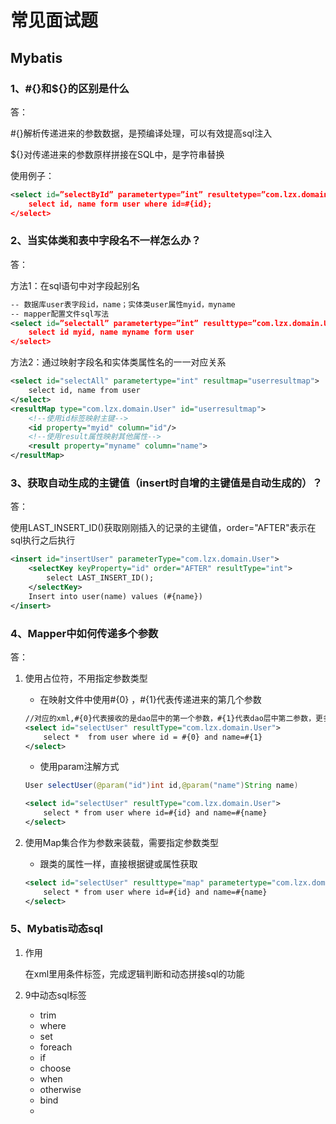 # 常见面试题

## Mybatis

### 1、#{}和${}的区别是什么

答：

#{}解析传递进来的参数数据，是预编译处理，可以有效提高sql注入

${}对传递进来的参数原样拼接在SQL中，是字符串替换

使用例子：

```xml
<select id=”selectById” parametertype=”int” resultetype=”com.lzx.domain.User”> 
    select id, name form user where id=#{id}; 
</select> 
```

### 2、当实体类和表中字段名不一样怎么办？

答：

方法1：在sql语句中对字段起别名

```xml
-- 数据库user表字段id，name；实体类user属性myid，myname
-- mapper配置文件sql写法
<select id=”selectall” parametertype=”int” resulttype=”com.lzx.domain.User”> 
    select id myid, name myname form user 
</select> 
```

方法2：通过映射字段名和实体类属性名的一一对应关系

```xml
<select id="selectAll" parametertype="int" resultmap="userresultmap">
    select id, name from user
</select>
<resultMap type="com.lzx.domain.User" id="userresultmap">
    <!--使用id标签映射主键-->
    <id property="myid" column="id"/>
    <!--使用result属性映射其他属性-->
    <result property="myname" column="name">
</resultMap>
```

### 3、获取自动生成的主键值（insert时自增的主键值是自动生成的）？

答：

使用LAST_INSERT_ID()获取刚刚插入的记录的主键值，order="AFTER"表示在sql执行之后执行

```xml
<insert id="insertUser" parameterType="com.lzx.domain.User">
	<selectKey keyProperty="id" order="AFTER" resultType="int">
    	select LAST_INSERT_ID();
    </selectKey>
    Insert into user(name) values (#{name})
</insert>
```

### 4、Mapper中如何传递多个参数

答：

1. 使用占位符，不用指定参数类型
   * 在映射文件中使用#{0} ，#{1}代表传递进来的第几个参数

    ```xml
    //对应的xml,#{0}代表接收的是dao层中的第一个参数，#{1}代表dao层中第二参数，更多参数一致往后加即可。
    <select id="selectUser" resultType="com.lzx.domain.User">  
        select *  from user where id = #{0} and name=#{1}  
    </select>  
    ```
   
   * 使用param注解方式
   
   ```java
   User selectUser(@param("id")int id,@param("name")String name)
   ```
   
   ```xml
   <select id="selectUser" resultType="com.lzx.domain.User">
       select * from user where id=#{id} and name=#{name}
   </select>
   ```

2. 使用Map集合作为参数来装载，需要指定参数类型

   * 跟类的属性一样，直接根据键或属性获取

   ```xml
   <select id="selectUser" resulttype="map" parametertype="com.lzx.domain.User/map">
       select * from user where id=#{id} and name=#{name}
   </select>
   ```

### 5、Mybatis动态sql

1. 作用

   在xml里用条件标签，完成逻辑判断和动态拼接sql的功能

2. 9中动态sql标签

   * trim
   * where
   * set
   * foreach
   * if
   * choose
   * when
   * otherwise
   * bind
   * 




